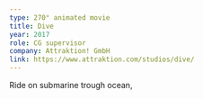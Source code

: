 ```yaml
---
type: 270° animated movie
title: Dive
year: 2017
role: CG supervisor
company: Attraktion! GmbH
link: https://www.attraktion.com/studios/dive/
---
```


Ride on submarine trough ocean, 